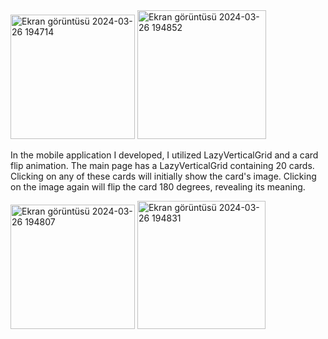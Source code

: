 <img width="199" alt="Ekran görüntüsü 2024-03-26 194714" src="https://github.com/gzlays/TarotDeneme/assets/103950212/82fab043-239e-4232-841d-bee0dadf9446">


<img width="206" alt="Ekran görüntüsü 2024-03-26 194852" src="https://github.com/gzlays/TarotDeneme/assets/103950212/12bc1a10-2479-4d94-a963-4ed7a8f52d75">



In the mobile application I developed, I utilized LazyVerticalGrid and a card flip animation. The main page has a LazyVerticalGrid containing 20 cards. Clicking on any of these cards will initially show the card's image. Clicking on the image again will flip the card 180 degrees, revealing its meaning.



<img width="199" alt="Ekran görüntüsü 2024-03-26 194807" src="https://github.com/gzlays/TarotDeneme/assets/103950212/58854df6-e1df-4ac0-b7ee-1516f83c1813">


<img width="205" alt="Ekran görüntüsü 2024-03-26 194831" src="https://github.com/gzlays/TarotDeneme/assets/103950212/0ee35568-691c-46da-acfe-acfab1c781e8">




